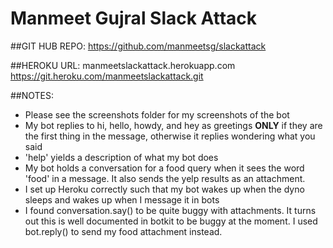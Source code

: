 # Manmeet Gujral Slack Attack

##GIT HUB REPO: 
https://github.com/manmeetsg/slackattack

##HEROKU URL:
manmeetslackattack.herokuapp.com
https://git.heroku.com/manmeetslackattack.git


##NOTES: 
- Please see the screenshots folder for my screenshots of the bot
- My bot replies to hi, hello, howdy, and hey as greetings __ONLY__ if they are the first thing in the message, otherwise it replies wondering what you said
- 'help' yields a description of what my bot does
- My bot holds a conversation for a food query when it sees the word 'food' in a message. It also sends the yelp results as an attachment.
- I set up Heroku correctly such that my bot wakes up when the dyno sleeps and wakes up when I message it in bots
- I found conversation.say() to be quite buggy with attachments. It turns out this is well documented in botkit to be buggy at the moment. I used bot.reply() to send my food attachment instead.




